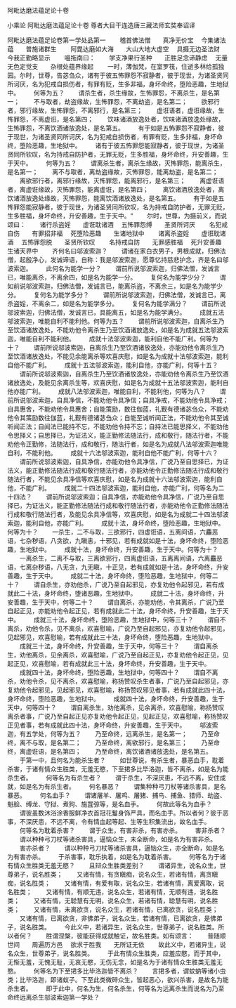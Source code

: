 <!-- { "loadSidebar": true } -->
阿毗达磨法蕴足论十卷


小乘论
阿毗达磨法蕴足论十卷
尊者大目干连造唐三藏法师玄奘奉诏译


阿毗达磨法蕴足论卷第一学处品第一
　　稽首佛法僧　　真净无价宝
　今集诸法蕴　　普施诸群生
　　阿毘达磨如大海　　大山大地大虚空
　具摄无边圣法财　　今我正勤略显示
　　嗢拖南曰：
　　学支净果行圣种　　正胜足念谛静虑
　无量无色定觉支　　杂根处蕴界缘起
　　一时，薄伽梵，在室罗筏，住逝多林给孤独园。尔时，世尊，告苾刍众，诸有于彼五怖罪怨不寂静者，彼于现世，为诸圣贤同所诃厌，名为犯戒自损伤者，有罪有贬，生多非福，身坏命终，堕险恶趣，生地狱中。
　　何等为五？
　　谓杀生者，杀生缘故，生怖罪怨，不离杀生，是名第一；
　　不与取者，劫盗缘故，生怖罪怨，不离劫盗，是名第二；
　　欲邪行者，邪行缘故，生怖罪怨，不离邪行，是名第三；
　　虚诳语者，虚诳缘故，生怖罪怨，不离虚诳，是名第四；
　　饮味诸酒放逸处者，饮味诸酒放逸处缘故，生怖罪怨，不离饮酒诸放逸处，是名第五。
　　有于如是五怖罪怨不寂静者，彼于现世，为诸圣贤同所诃厌，名为犯戒自损伤者，有罪有贬，生多非福，身坏命终，堕险恶趣，生地狱中。
　　诸有于彼五怖罪怨能寂静者，彼于现世，为诸圣贤同所钦叹，名为持戒自防护者，无罪无贬，生多胜福，身坏命终，升安善趣，生于天中。
　　何等为五？
　　谓离杀生者，离杀生缘故，灭怖罪怨，能离杀生，是名第一；
　　离不与取者，离劫盗缘故，灭怖罪怨，能离劫盗，是名第二；
　　离欲邪行者，离邪行缘故，灭怖罪怨，能离邪行，是名第三；
　　离虚诳语者，离虚诳缘故，灭怖罪怨，能离虚诳，是名第四；
　　离饮诸酒放逸处者，离饮诸酒放逸处缘故，灭怖罪怨，能离饮酒诸放逸处，是名第五。
　　有于如是五怖罪怨能寂静者，彼于现世，为诸圣贤同所钦叹，名为持戒自防护者，无罪无贬，生多胜福，身坏命终，升安善趣，生于天中。“
　　尔时，世尊，为摄前义，而说颂曰：
　　诸行杀盗婬　　虚诳耽诸酒
　五怖罪怨缚　　圣贤所诃厌
　　名犯戒自伤　　有罪招非福
　死堕险恶趣　　生诸地狱中
　　诸离杀盗婬　　虚诳耽诸酒
　五怖罪怨脱　　圣贤所钦叹
　　名持戒自防　　无罪感胜福
　死升安善趣　　生诸天界中
　　齐何名曰邬波索迦？
　　谓诸在家白衣男子，男根成就，归佛法僧，起殷净心，发诚谛语，自称：我是邬波索迦，愿尊忆持慈悲护念，齐是名曰邬波索迦。
　　此何名为能学一分？
　　谓前所说邬波索迦，归佛法僧，发诚言已，唯能离杀，不离余四，如是名为能学一分。
　　复何名为能学少分？
　　谓如前说邬波索迦，归佛法僧，发诚言已，能离杀盗，不离余三，如是名为能学少分。
　　复何名为能学多分？
　　谓前所说邬波索迦，归佛法僧，发诚言已，离杀盗婬，不离余二，如是名为能学多分。
　　复何名为能学满分？
　　谓前所说邬波索迦，归佛法僧，发诚言已，具能离五，如是名为能学满分。
　　成就五法邬波索迦，唯能自利不能利他。何等为五？
　　谓前所说邬波索迦，自离杀生乃至饮酒诸放逸处，不能劝他令离杀生乃至饮酒诸放逸处，如是名为成就五法邬波索迦，唯能自利不能利他。
　　成就十法邬波索迦，能利自他不能广利。何等为十？
　　谓前所说邬波索迦，自离杀生乃至饮酒诸放逸处，亦能劝他令离杀生乃至饮酒诸放逸处，不能见余能离杀等欢喜庆慰，如是名为成就十法邬波索迦，能利自他不能广利。
　　成就十五法邬波索迦，能利自他，亦能广利，何等十五？
　　谓前所说邬波索迦，自离杀生乃至饮酒诸放逸处，亦能劝他令离杀生乃至饮酒诸放逸处，及能见余离杀生等，欢喜庆慰，如是名为成就十五法邬波索迦，能利自他亦能广利。
　　成就八法邬波索迦，唯能自利，不能利他，何等为八？
　　谓前所说邬波索迦，自具净信，不能劝他令具净信；自具净戒，不能劝他令具净戒；自具惠舍，不能劝他令具惠舍；自能策励，数往伽蓝，礼觐有德诸苾刍众，不能劝他令其策励数往伽蓝，礼觐有德诸苾刍众；自能至诚听闻正法，不能劝他令其至诚听闻正法；自闻法已能持不忘，不能劝他令持不忘；自持法已能思择义，不能劝他令思择义；自思择已，为证法义，能正勤修法随法行，成和敬行，随法行者，不能劝他令正勤修，法随法行，成和敬行，随法行者，如是名为成就八法邬波索迦唯能自利，不能利他。
　　成就十六法邬波索迦，能利自他不能广利，何等十六？
　　谓前所说邬波索迦，自具净信，亦能劝他令具净信，广说乃至自思择已，为证法义，能正勤修法随法行成和敬行随法行者，亦能劝他令正勤修法随法行成和敬行随法行者，不能见余具净信等欢喜庆慰，如是名为成就十六法邬波索迦，能利自他，不能广利。
　　成就二十四法邬波索迦，能利自他，亦能广利，何等名为二十四法？
　　谓前所说邬波索迦；自具净信，亦能劝他令具净信，广说乃至自思择已，为证法义，能正勤修法随法行成和敬行随法行者，亦能劝他令正勤修法随法行成和敬行随法行者，及能见余具净信等，欢喜庆慰，如是名为成就二十四法邬波索迦，能利自他，亦能广利。
　　成就十法，身坏命终，堕险恶趣，生地狱中。何等为十？
　　一杀生，二不与取，三欲邪行，四虚诳语，五离间语，六麤恶语，七杂秽语，八贪欲，九瞋恚，十邪见，若有成就如是十法，身坏命终，堕险恶趣，生地狱中。
　　成就十法，身坏命终，升安善趣，生于天中。何等为十？
　　一离杀生，二离不与取，三离欲邪行，四离虚诳语，五离离间语，六离麤恶语，七离杂秽语，八无贪，九无瞋，十正见，若有成就如是十法，身坏命终，升安善趣，生于天中。
　　成就二十法，身坏命终，堕险恶趣，生地狱中，何等二十？
　　谓自杀生，亦劝他杀，广说乃至自起邪见，亦复劝他令起邪见，若有成就此二十法，身坏命终，堕诸恶趣，生地狱中。
　　成就二十法，身坏命终，升安善趣，生于天中，何等二十？
　　谓自离杀，亦能劝他，令其离杀，广说乃至自起正见，亦能劝他令起正见，若有成就此二十法，身坏命终，升安善趣，生于天中。
　　成就三十法，身坏命终，堕险恶趣，生地狱中，何等三十？
　　谓自不离杀，劝他令杀，见不离杀，欢喜慰喻，广说乃至自起邪见，亦复劝他令起邪见，见起邪见，欢喜慰喻，若有成就此三十法，身坏命终，堕险恶趣，生地狱中。
　　成就三十法，身坏命终，升安善趣，生于天中，何等三十？
　　谓自离杀生，劝他离杀，见余离杀，欢喜慰喻，广说乃至自起正见，亦复劝他令起正见，见起正见，欢喜慰喻，若有成就此三十法，身坏命终，升安善趣，生于天中。
　　成就四十法，身坏命终，堕险恶趣，生地狱中，何等四十？
　　谓自不离杀，劝他令杀，见不离杀，欢喜慰喻，称扬赞叹杀生者事，广说乃至自起邪见，亦复劝他令起邪见，见起邪见，欢喜慰喻，称扬赞叹邪见者事，若有成就此四十法，身坏命终，堕险恶趣，生地狱中。
　　成就四十法，身坏命终，升安善趣，生于天中，何等四十？
　　谓自离杀生，劝他离杀，见余离杀，欢喜慰喻，称扬赞叹离杀者事，广说乃至自起正见亦复劝他令起正见，见起正见，欢喜慰喻，称扬赞叹正见者事，若有成就此四十法，身坏命终，升安善趣，生于天中。
　　邬波索迦，有五学处，何等为五？
　　乃至命终，远离杀生，是名第一；
　　乃至命终，离不与取，是名第二；
　　乃至命终，离欲邪行，是名第三；
　　乃至命终，离虚诳语，是名第四；
　　乃至命终，离饮诸酒诸放逸处，是名第五。
　　于第一中，且何名为能杀生者？
　　如世尊说，有杀生者，暴恶血手，耽着杀害，于诸有情众生胜类，无羞无愍，下至捃多比毕洛迦，皆不离杀，如是名为能杀生者。
　　何等名为有杀生者？
　　谓于杀生，不深厌患，不远不离，安住成就，如是名为有杀生者。
　　何名暴恶？
　　谓集种种弓刀杖等诸杀害具，是名暴恶。
　　何名血手？
　　谓诸屠羊、屠鸡、屠猪、捕鸟、捕鱼、猎师、劫盗、魁脍、缚龙、守狱、煮狗、施罝弶等，是名血手。
　　何故此等名为血手？
　　谓彼虽数沐浴涂香服鲜净衣首冠花鬘身饰严具，而名血手。所以者何？彼于恶事，不深厌患，不远不离，令有情血起等起、生等生积集流出，故名血手。
　　何等名为耽着杀害？
　　谓于众生，有害非杀，有害亦杀。
　　害非杀者？
　　谓以种种弓刀杖等诸杀害具，逼恼众生，未全断命，如是名为有害非杀。
　　害亦杀者？
　　谓以种种弓刀杖等诸杀害具，逼恼众生，亦全断命，如是名为有害亦杀。
　　于杀害事，耽乐执着，如是名为耽着杀害。
　　何等名为于诸有情众生胜类无羞无愍？
　　且辩众生胜类差别？
　　谓诸异生，说名众生，世尊弟子，说名胜类；
　　又诸有情，有贪瞋痴，说名众生，若诸有情，离贪瞋痴，说名胜类；
　　又诸有情，有爱有取，说名众生，若诸有情，离爱离取，说名胜类；
　　又诸有情，有顺无违，说名众生，若诸有情，无顺有违，说名胜类；
　　又诸有情，无聪慧有无明，说名众生，若诸有情，聪慧有明，说名胜类；
　　又诸有情，未离欲贪，说名众生，若诸有情，已离欲贪，说名胜类；
　　又诸有情，已离欲贪，非佛弟子，说名众生，若诸有情，已离欲贪，是佛弟子，说名胜类。
　　今此义中，若诸异生，说名众生，世尊弟子，说名胜类。所以者何？
　　胜谓涅槃，彼能获得成就触证，故名胜类。如有颂言：
　　普随顺世间　　周遍历方邑
　欲求于胜我　　无所证无依
　　故此义中，若诸异生，说名众生，世尊弟子，说名胜类。
　　于此有情众生胜类，应羞应愍，而于其中，无惭无羞，无愧无耻，无哀无愍，无伤无念，如是名为于诸有情众生胜类无羞无愍。
　　何等名为下至捃多比毕洛迦皆不离杀？
　　言捃多者，谓蚊蚋等诸小虫类；比毕洛迦，即诸蚁子。下至此类微碎众生，皆起恶心，欲兴杀害，是故名为能杀生者。
　　即于此中，何名为生，何名杀生，何等名为远离杀生而说名为乃至命终远离杀生邬波索迦第一学处？
